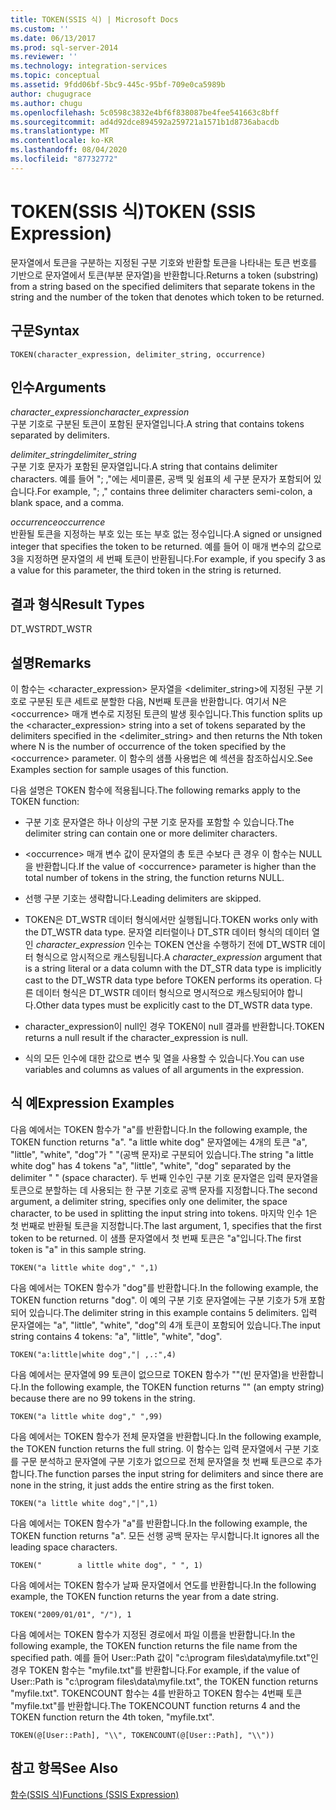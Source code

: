 ```yaml
---
title: TOKEN(SSIS 식) | Microsoft Docs
ms.custom: ''
ms.date: 06/13/2017
ms.prod: sql-server-2014
ms.reviewer: ''
ms.technology: integration-services
ms.topic: conceptual
ms.assetid: 9fdd06bf-5bc9-445c-95bf-709e0ca5989b
author: chugugrace
ms.author: chugu
ms.openlocfilehash: 5c0598c3832e4bf6f838087be4fee541663c8bff
ms.sourcegitcommit: ad4d92dce894592a259721a1571b1d8736abacdb
ms.translationtype: MT
ms.contentlocale: ko-KR
ms.lasthandoff: 08/04/2020
ms.locfileid: "87732772"
---
```

# <a name="token--ssis-expression"></a><span data-ttu-id="87a4d-102">TOKEN(SSIS 식)</span><span class="sxs-lookup"><span data-stu-id="87a4d-102">TOKEN  (SSIS Expression)</span></span>
  <span data-ttu-id="87a4d-103">문자열에서 토큰을 구분하는 지정된 구분 기호와 반환할 토큰을 나타내는 토큰 번호를 기반으로 문자열에서 토큰(부분 문자열)을 반환합니다.</span><span class="sxs-lookup"><span data-stu-id="87a4d-103">Returns a token (substring) from a string based on the specified delimiters that separate tokens in the string and the number of the token that denotes which token to be returned.</span></span>  
  
## <a name="syntax"></a><span data-ttu-id="87a4d-104">구문</span><span class="sxs-lookup"><span data-stu-id="87a4d-104">Syntax</span></span>  
  
```  
TOKEN(character_expression, delimiter_string, occurrence)  
```  
  
## <a name="arguments"></a><span data-ttu-id="87a4d-105">인수</span><span class="sxs-lookup"><span data-stu-id="87a4d-105">Arguments</span></span>  
 <span data-ttu-id="87a4d-106">*character_expression*</span><span class="sxs-lookup"><span data-stu-id="87a4d-106">*character_expression*</span></span>  
 <span data-ttu-id="87a4d-107">구분 기호로 구분된 토큰이 포함된 문자열입니다.</span><span class="sxs-lookup"><span data-stu-id="87a4d-107">A string that contains tokens separated by delimiters.</span></span>  
  
 <span data-ttu-id="87a4d-108">*delimiter_string*</span><span class="sxs-lookup"><span data-stu-id="87a4d-108">*delimiter_string*</span></span>  
 <span data-ttu-id="87a4d-109">구분 기호 문자가 포함된 문자열입니다.</span><span class="sxs-lookup"><span data-stu-id="87a4d-109">A string that contains delimiter characters.</span></span> <span data-ttu-id="87a4d-110">예를 들어 "; ,"에는 세미콜론, 공백 및 쉼표의 세 구분 문자가 포함되어 있습니다.</span><span class="sxs-lookup"><span data-stu-id="87a4d-110">For example, "; ," contains three delimiter characters semi-colon, a blank space, and a comma.</span></span>  
  
 <span data-ttu-id="87a4d-111">*occurrence*</span><span class="sxs-lookup"><span data-stu-id="87a4d-111">*occurrence*</span></span>  
 <span data-ttu-id="87a4d-112">반환될 토큰을 지정하는 부호 있는 또는 부호 없는 정수입니다.</span><span class="sxs-lookup"><span data-stu-id="87a4d-112">A signed or unsigned integer that specifies the token to be returned.</span></span> <span data-ttu-id="87a4d-113">예를 들어 이 매개 변수의 값으로 3을 지정하면 문자열의 세 번째 토큰이 반환됩니다.</span><span class="sxs-lookup"><span data-stu-id="87a4d-113">For example, if you specify 3 as a value for this parameter, the third token in the string is returned.</span></span>  
  
## <a name="result-types"></a><span data-ttu-id="87a4d-114">결과 형식</span><span class="sxs-lookup"><span data-stu-id="87a4d-114">Result Types</span></span>  
 <span data-ttu-id="87a4d-115">DT_WSTR</span><span class="sxs-lookup"><span data-stu-id="87a4d-115">DT_WSTR</span></span>  
  
## <a name="remarks"></a><span data-ttu-id="87a4d-116">설명</span><span class="sxs-lookup"><span data-stu-id="87a4d-116">Remarks</span></span>  
 <span data-ttu-id="87a4d-117">이 함수는 <character_expression> 문자열을 <delimiter_string>에 지정된 구분 기호로 구분된 토큰 세트로 분할한 다음, N번째 토큰을 반환합니다. 여기서 N은 \<occurrence> 매개 변수로 지정된 토큰의 발생 횟수입니다.</span><span class="sxs-lookup"><span data-stu-id="87a4d-117">This function splits up the <character_expression> string into a set of tokens separated by the delimiters specified in the <delimiter_string> and then returns the Nth token where N is the number of occurrence of the token specified by the \<occurrence> parameter.</span></span> <span data-ttu-id="87a4d-118">이 함수의 샘플 사용법은 예 섹션을 참조하십시오.</span><span class="sxs-lookup"><span data-stu-id="87a4d-118">See Examples section for sample usages of this function.</span></span>  
  
 <span data-ttu-id="87a4d-119">다음 설명은 TOKEN 함수에 적용됩니다.</span><span class="sxs-lookup"><span data-stu-id="87a4d-119">The following remarks apply to the TOKEN function:</span></span>  
  
-   <span data-ttu-id="87a4d-120">구분 기호 문자열은 하나 이상의 구분 기호 문자를 포함할 수 있습니다.</span><span class="sxs-lookup"><span data-stu-id="87a4d-120">The delimiter string can contain one or more delimiter characters.</span></span>  
  
-   <span data-ttu-id="87a4d-121">\<occurrence> 매개 변수 값이 문자열의 총 토큰 수보다 큰 경우 이 함수는 NULL을 반환합니다.</span><span class="sxs-lookup"><span data-stu-id="87a4d-121">If the value of \<occurrence> parameter is higher than the total number of tokens in the string, the function returns NULL.</span></span>  
  
-   <span data-ttu-id="87a4d-122">선행 구분 기호는 생략합니다.</span><span class="sxs-lookup"><span data-stu-id="87a4d-122">Leading delimiters are skipped.</span></span>  
  
-   <span data-ttu-id="87a4d-123">TOKEN은 DT_WSTR 데이터 형식에서만 실행됩니다.</span><span class="sxs-lookup"><span data-stu-id="87a4d-123">TOKEN works only with the DT_WSTR data type.</span></span> <span data-ttu-id="87a4d-124">문자열 리터럴이나 DT_STR 데이터 형식의 데이터 열인 *character_expression* 인수는 TOKEN 연산을 수행하기 전에 DT_WSTR 데이터 형식으로 암시적으로 캐스팅됩니다.</span><span class="sxs-lookup"><span data-stu-id="87a4d-124">A *character_expression* argument that is a string literal or a data column with the DT_STR data type is implicitly cast to the DT_WSTR data type before TOKEN performs its operation.</span></span> <span data-ttu-id="87a4d-125">다른 데이터 형식은 DT_WSTR 데이터 형식으로 명시적으로 캐스팅되어야 합니다.</span><span class="sxs-lookup"><span data-stu-id="87a4d-125">Other data types must be explicitly cast to the DT_WSTR data type.</span></span>  
  
-   <span data-ttu-id="87a4d-126">character_expression이 null인 경우 TOKEN이 null 결과를 반환합니다.</span><span class="sxs-lookup"><span data-stu-id="87a4d-126">TOKEN returns a null result if the character_expression is null.</span></span>  
  
-   <span data-ttu-id="87a4d-127">식의 모든 인수에 대한 값으로 변수 및 열을 사용할 수 있습니다.</span><span class="sxs-lookup"><span data-stu-id="87a4d-127">You can use variables and columns as values of all arguments in the expression.</span></span>  
  
## <a name="expression-examples"></a><span data-ttu-id="87a4d-128">식 예</span><span class="sxs-lookup"><span data-stu-id="87a4d-128">Expression Examples</span></span>  
 <span data-ttu-id="87a4d-129">다음 예에서는 TOKEN 함수가 "a"를 반환합니다.</span><span class="sxs-lookup"><span data-stu-id="87a4d-129">In the following example, the TOKEN function returns "a".</span></span> <span data-ttu-id="87a4d-130">"a little white dog" 문자열에는 4개의 토큰 "a", "little", "white", "dog"가 " "(공백 문자)로 구분되어 있습니다.</span><span class="sxs-lookup"><span data-stu-id="87a4d-130">The string "a little white dog" has 4 tokens "a", "little", "white", "dog" separated by the delimiter " " (space character).</span></span> <span data-ttu-id="87a4d-131">두 번째 인수인 구분 기호 문자열은 입력 문자열을 토큰으로 분할하는 데 사용되는 한 구분 기호로 공백 문자를 지정합니다.</span><span class="sxs-lookup"><span data-stu-id="87a4d-131">The second argument, a delimiter string, specifies only one delimiter, the space character, to be used in splitting the input string into tokens.</span></span> <span data-ttu-id="87a4d-132">마지막 인수 1은 첫 번째로 반환될 토큰을 지정합니다.</span><span class="sxs-lookup"><span data-stu-id="87a4d-132">The last argument, 1, specifies that the first token to be returned.</span></span> <span data-ttu-id="87a4d-133">이 샘플 문자열에서 첫 번째 토큰은 "a"입니다.</span><span class="sxs-lookup"><span data-stu-id="87a4d-133">The first token is "a" in this sample string.</span></span>  
  
```  
TOKEN("a little white dog"," ",1)  
```  
  
 <span data-ttu-id="87a4d-134">다음 예에서는 TOKEN 함수가 "dog"를 반환합니다.</span><span class="sxs-lookup"><span data-stu-id="87a4d-134">In the following example, the TOKEN function returns "dog".</span></span> <span data-ttu-id="87a4d-135">이 예의 구분 기호 문자열에는 구분 기호가 5개 포함되어 있습니다.</span><span class="sxs-lookup"><span data-stu-id="87a4d-135">The delimiter string in this example contains 5 delimiters.</span></span> <span data-ttu-id="87a4d-136">입력 문자열에는 "a", "little", "white", "dog"의 4개 토큰이 포함되어 있습니다.</span><span class="sxs-lookup"><span data-stu-id="87a4d-136">The input string contains 4 tokens: "a", "little", "white", "dog".</span></span>  
  
```  
TOKEN("a:little|white dog","| ,.:",4)  
```  
  
 <span data-ttu-id="87a4d-137">다음 예에서는 문자열에 99 토큰이 없으므로 TOKEN 함수가 ""(빈 문자열)을 반환합니다.</span><span class="sxs-lookup"><span data-stu-id="87a4d-137">In the following example, the TOKEN function returns "" (an empty string) because there are no 99 tokens in the string.</span></span>  
  
```  
TOKEN("a little white dog"," ",99)  
```  
  
 <span data-ttu-id="87a4d-138">다음 예에서는 TOKEN 함수가 전체 문자열을 반환합니다.</span><span class="sxs-lookup"><span data-stu-id="87a4d-138">In the following example, the TOKEN function returns the full string.</span></span> <span data-ttu-id="87a4d-139">이 함수는 입력 문자열에서 구분 기호를 구문 분석하고 문자열에 구분 기호가 없으므로 전체 문자열을 첫 번째 토큰으로 추가합니다.</span><span class="sxs-lookup"><span data-stu-id="87a4d-139">The function parses the input string for delimiters and since there are none in the string, it just adds the entire string as the first token.</span></span>  
  
```  
TOKEN("a little white dog","|",1)  
```  
  
 <span data-ttu-id="87a4d-140">다음 예에서는 TOKEN 함수가 "a"를 반환합니다.</span><span class="sxs-lookup"><span data-stu-id="87a4d-140">In the following example, the TOKEN function returns "a".</span></span> <span data-ttu-id="87a4d-141">모든 선행 공백 문자는 무시합니다.</span><span class="sxs-lookup"><span data-stu-id="87a4d-141">It ignores all the leading space characters.</span></span>  
  
```  
TOKEN("        a little white dog", " ", 1)  
```  
  
 <span data-ttu-id="87a4d-142">다음 예에서는 TOKEN 함수가 날짜 문자열에서 연도를 반환합니다.</span><span class="sxs-lookup"><span data-stu-id="87a4d-142">In the following example, the TOKEN function returns the year from a date string.</span></span>  
  
```  
TOKEN("2009/01/01", "/"), 1  
```  
  
 <span data-ttu-id="87a4d-143">다음 예에서는 TOKEN 함수가 지정된 경로에서 파일 이름을 반환합니다.</span><span class="sxs-lookup"><span data-stu-id="87a4d-143">In the following example, the TOKEN function returns the file name from the specified path.</span></span> <span data-ttu-id="87a4d-144">예를 들어 User::Path 값이 "c:\program files\data\myfile.txt"인 경우 TOKEN 함수는 "myfile.txt"를 반환합니다.</span><span class="sxs-lookup"><span data-stu-id="87a4d-144">For example, if the value of User::Path is "c:\program files\data\myfile.txt", the TOKEN function returns "myfile.txt".</span></span> <span data-ttu-id="87a4d-145">TOKENCOUNT 함수는 4를 반환하고 TOKEN 함수는 4번째 토큰 "myfile.txt"를 반환합니다.</span><span class="sxs-lookup"><span data-stu-id="87a4d-145">The TOKENCOUNT function returns 4 and the TOKEN function return the 4th token, "myfile.txt".</span></span>  
  
```  
TOKEN(@[User::Path], "\\", TOKENCOUNT(@[User::Path], "\\"))  
```  
  
## <a name="see-also"></a><span data-ttu-id="87a4d-146">참고 항목</span><span class="sxs-lookup"><span data-stu-id="87a4d-146">See Also</span></span>  
 [<span data-ttu-id="87a4d-147">함수&#40;SSIS 식&#41;</span><span class="sxs-lookup"><span data-stu-id="87a4d-147">Functions &#40;SSIS Expression&#41;</span></span>](functions-ssis-expression.md)  
  
  
